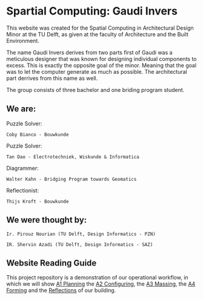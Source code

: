 # Spartial Computing: Gaudi Invers

This website was created for the Spatial Computing in Architectural Design Minor at the TU Delft, as given at the faculty of Architecture and the Built Environment.

The name Gaudi Invers derives from two parts first of Gaudi was a meticulous designer that was known for designing individual components to excess. This is exactly the opposite goal of the minor. Meaning that the goal was to let the computer generate as much as possible. The architectural part derrives from this name as well.

The group consists of three bachelor and one briding program student. 

## We are:

Puzzle Solver:
    
    Coby Bianco - Bouwkunde   

Puzzle Solver:
    
    Tan Dao - Electrotechniek, Wiskunde & Informatica
    
Diagrammer: 
    
    Walter Kahn - Bridging Program towards Geomatics

Reflectionist: 
    
    Thijs Kroft - Bouwkunde

## We were thought by:

    Ir. Pirouz Nourian (TU Delft, Design Informatics - PZN)

    IR. Shervin Azadi (TU Delft, Design Informatics - SAZ)

## Website Reading Guide

This project repository is a demonstration of our operational workflow, in which we will show [A1 Planning](https://demnity.github.io/spatial_computing/a1_process/) the [A2 Configuring](https://demnity.github.io/spatial_computing/a2_process/), the [A3 Massing](https://demnity.github.io/spatial_computing/a3_massing_process/), the [A4 Forming](https://demnity.github.io/spatial_computing/a4_forming/a4_forming_proces/) and the [Reflections](https://demnity.github.io/spatial_computing/reflection/) of our building.